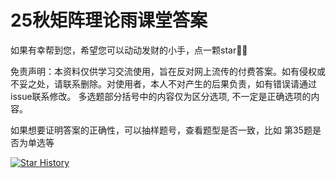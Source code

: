 # 25秋矩阵理论雨课堂答案

如果有幸帮到您，希望您可以动动发财的小手，点一颗star💐💐

免责声明：本资料仅供学习交流使用，旨在反对网上流传的付费答案。如有侵权或不妥之处，请联系删除。对使用者，本人不对产生的后果负责，如有错误请通过issue联系修改。
多选题部分括号中的内容仅为区分选项, 不一定是正确选项的内容。

如果想要证明答案的正确性，可以抽样题号，查看题型是否一致，比如 第35题是否为单选等

[![Star History](https://api.star-history.com/svg?repos=ChanghongHeya/buaa-matrix-theory-yuketang-solutions&type=Date)](https://star-history.com/#ChanghongHeya/Buaa-matrix-Yuketang-2025)

